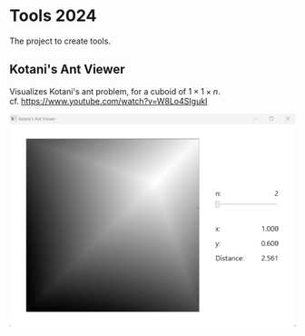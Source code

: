 # Tools 2024
The project to create tools.

## Kotani's Ant Viewer
Visualizes Kotani's ant problem, for a cuboid of $1 \times 1 \times n$.  
cf. https://www.youtube.com/watch?v=W8Lo4SIgukI

![](Images/KotaniAnt/KotaniAntViewer-1.0.3.gif)
